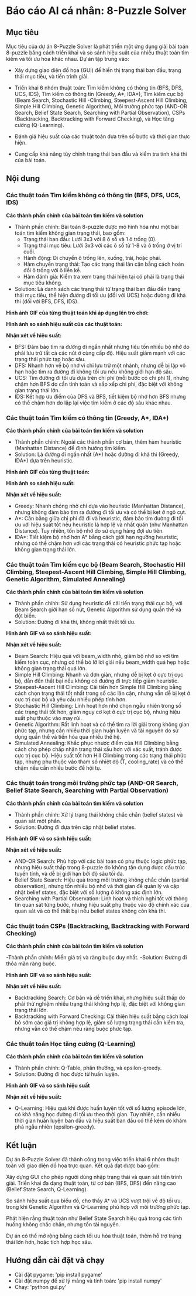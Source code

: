 # Báo cáo AI cá nhân: 8-Puzzle Solver

## Mục tiêu

Mục tiêu của dự án 8-Puzzle Solver là phát triển một ứng dụng giải bài toán 8-puzzle bằng cách triển khai và so sánh hiệu suất của nhiều thuật toán tìm kiếm và tối ưu hóa khác nhau. Dự án tập trung vào:

- Xây dựng giao diện đồ họa (GUI) để hiển thị trạng thái ban đầu, trạng thái mục tiêu, và tiến trình giải.

- Triển khai 6 nhóm thuật toán: Tìm kiếm không có thông tin (BFS, DFS, UCS, IDS), Tìm kiếm có thông tin (Greedy, A*, IDA*), Tìm kiếm cục bộ (Beam Search, Stochastic Hill -Climbing, Steepest-Ascent Hill Climbing, Simple Hill Climbing, Genetic Algorithm), Môi trường phức tạp (AND-OR Search, Belief State Search, Searching with Partial Observation), CSPs (Backtracking, Backtracking with Forward Checking), và Học tăng cường (Q-Learning).

- Đánh giá hiệu suất của các thuật toán dựa trên số bước và thời gian thực hiện.

- Cung cấp khả năng tùy chỉnh trạng thái ban đầu và kiểm tra tính khả thi của bài toán.
## Nội dung

### Các thuật toán Tìm kiếm không có thông tin (BFS, DFS, UCS, IDS)

**Các thành phần chính của bài toán tìm kiếm và solution**
- Thành phần chính: Bài toán 8-puzzle được mô hình hóa như một bài toán tìm kiếm không gian trạng thái, bao gồm:
  - Trạng thái ban đầu: Lưới 3x3 với 8 ô số và 1 ô trống (0).
  - Trạng thái mục tiêu: Lưới 3x3 với các ô số từ 1-8 và ô trống ở vị trí cuối.
  - Hành động: Di chuyển ô trống lên, xuống, trái, hoặc phải.
  - Hàm chuyển trạng thái: Tạo các trạng thái lân cận bằng cách hoán đổi ô trống với ô liền kề.
  - Hàm đánh giá: Kiểm tra xem trạng thái hiện tại có phải là trạng thái mục tiêu không.
- Solution: Là danh sách các trạng thái từ trạng thái ban đầu đến trạng thái mục tiêu, thể hiện đường đi tối ưu (đối với UCS) hoặc đường đi khả thi (đối với BFS, DFS, IDS).

**Hình ảnh GIF của từng thuật toán khi áp dụng lên trò chơi:**

**Hình ảnh so sánh hiệu suất của các thuật toán:**

**Nhận xét về hiệu suất:**
- BFS: Đảm bảo tìm ra đường đi ngắn nhất nhưng tiêu tốn nhiều bộ nhớ do phải lưu trữ tất cả các nút ở cùng cấp độ. Hiệu suất giảm mạnh với các trạng thái phức tạp hoặc sâu.
- DFS: Nhanh hơn về bộ nhớ vì chỉ lưu trữ một nhánh, nhưng dễ bị lặp vô hạn hoặc tìm ra đường đi không tối ưu nếu không giới hạn độ sâu.
- UCS: Tìm đường đi tối ưu dựa trên chi phí (mỗi bước có chi phí 1), nhưng chậm hơn BFS do cần tính toán và sắp xếp chi phí, đặc biệt với không gian trạng thái lớn.
- IDS: Kết hợp ưu điểm của DFS và BFS, tiết kiệm bộ nhớ hơn BFS nhưng có thể chậm hơn do lặp lại việc tìm kiếm ở các độ sâu khác nhau.
### Các thuật toán Tìm kiếm có thông tin (Greedy, A*, IDA*)

**Các thành phần chính của bài toán tìm kiếm và solution**

- Thành phần chính: Ngoài các thành phần cơ bản, thêm hàm heuristic (Manhattan Distance) để định hướng tìm kiếm.
- Solution: Là đường đi ngắn nhất (A*) hoặc đường đi khả thi (Greedy, IDA*) dựa trên heuristic.

**Hình ảnh GIF của từng thuật toán:**

**Hình ảnh so sánh hiệu suất:**

**Nhận xét về hiệu suất:**
- Greedy: Nhanh chóng nhờ chỉ dựa vào heuristic (Manhattan Distance), nhưng không đảm bảo tìm ra đường đi tối ưu và có thể bị kẹt ở ngõ cụt.
- A*: Cân bằng giữa chi phí đã đi và heuristic, đảm bảo tìm đường đi tối ưu với hiệu suất tốt nếu heuristic là hợp lệ và nhất quán (như Manhattan Distance). Tuy nhiên, tốn bộ nhớ do sử dụng hàng đợi ưu tiên.
- IDA*: Tiết kiệm bộ nhớ hơn A* bằng cách giới hạn ngưỡng heuristic, nhưng có thể chậm hơn với các trạng thái có heuristic phức tạp hoặc không gian trạng thái lớn.
### Các thuật toán Tìm kiếm cục bộ (Beam Search, Stochastic Hill Climbing, Steepest-Ascent Hill Climbing, Simple Hill Climbing, Genetic Algorithm, Simulated Annealing)

**Các thành phần chính của bài toán tìm kiếm và solution**

- Thành phần chính: Sử dụng heuristic để cải tiến trạng thái cục bộ, với Beam Search giới hạn số nút, Genetic Algorithm sử dụng quần thể và đột biến.
- Solution: Đường đi khả thi, không nhất thiết tối ưu.

**Hình ảnh GIF và so sánh hiệu suất:** 

**Nhận xét về hiệu suất:**

- Beam Search: Hiệu quả với beam_width nhỏ, giảm bộ nhớ so với tìm kiếm toàn cục, nhưng có thể bỏ lỡ lời giải nếu beam_width quá hẹp hoặc không gian trạng thái quá lớn.
- Simple Hill Climbing: Nhanh và đơn giản, nhưng dễ bị kẹt ở cực trị cục bộ, dẫn đến thất bại nếu không có đường đi trực tiếp giảm heuristic.
- Steepest-Ascent Hill Climbing: Cải tiến hơn Simple Hill Climbing bằng cách chọn trạng thái tốt nhất trong số các lân cận, nhưng vẫn dễ bị kẹt ở cực trị cục bộ và yêu cầu nhiều phép tính hơn.
- Stochastic Hill Climbing: Linh hoạt hơn nhờ chọn ngẫu nhiên trong số các trạng thái tốt hơn, giảm nguy cơ kẹt ở cực trị cục bộ, nhưng hiệu suất phụ thuộc vào may rủi.
- Genetic Algorithm: Rất linh hoạt và có thể tìm ra lời giải trong không gian phức tạp, nhưng cần nhiều thời gian huấn luyện và tài nguyên do sử dụng quần thể và tiến hóa qua nhiều thế hệ.
- Simulated Annealing: Khắc phục nhược điểm của Hill Climbing bằng cách cho phép chấp nhận trạng thái xấu hơn với xác suất, tránh được cực trị cục bộ. Hiệu suất tốt hơn Hill Climbing trong các trạng thái phức tạp, nhưng phụ thuộc vào tham số nhiệt độ (T, cooling_rate) và có thể chậm nếu cần nhiều bước để hội tụ.
### Các thuật toán trong môi trường phức tạp (AND-OR Search, Belief State Search, Searching with Partial Observation)

**Các thành phần chính của bài toán tìm kiếm và solution**

- Thành phần chính: Xử lý trạng thái không chắc chắn (belief states) và quan sát một phần.
- Solution: Đường đi dựa trên cập nhật belief states.

**Hình ảnh GIF và so sánh hiệu suất:**

**Nhận xét về hiệu suất:**

- AND-OR Search: Phù hợp với các bài toán có phụ thuộc logic phức tạp, nhưng hiệu suất thấp trong 8-puzzle do không tận dụng được cấu trúc tuyến tính, và dễ bị giới hạn bởi độ sâu tối đa.
- Belief State Search: Hiệu quả trong môi trường không chắc chắn (partial observation), nhưng tốn nhiều bộ nhớ và thời gian để quản lý và cập nhật belief states, đặc biệt với số lượng ô không xác định lớn.
- Searching with Partial Observation: Linh hoạt và thích nghi tốt với thông tin quan sát từng bước, nhưng hiệu suất phụ thuộc vào độ chính xác của quan sát và có thể thất bại nếu belief states không còn khả thi.

### Các thuật toán CSPs (Backtracking, Backtracking with Forward Checking)
**Các thành phần chính của bài toán tìm kiếm và solution**

-Thành phần chính: Miền giá trị và ràng buộc duy nhất.
-Solution: Đường đi thỏa mãn ràng buộc.

**Hình ảnh GIF và so sánh hiệu suất:**

**Nhận xét về hiệu suất:**

- Backtracking Search: Cơ bản và dễ triển khai, nhưng hiệu suất thấp do phải thử nghiệm nhiều trạng thái không hợp lệ, đặc biệt với không gian trạng thái lớn.
- Backtracking with Forward Checking: Cải thiện hiệu suất bằng cách loại bỏ sớm các giá trị không hợp lệ, giảm số lượng trạng thái cần kiểm tra, nhưng vẫn có thể chậm nếu ràng buộc phức tạp.

### Các thuật toán Học tăng cường (Q-Learning)
**Các thành phần chính của bài toán tìm kiếm và solution**

- Thành phần chính: Q-Table, phần thưởng, và epsilon-greedy.
- Solution: Đường đi học được từ huấn luyện.

**Hình ảnh GIF và so sánh hiệu suất**

**Nhận xét về hiệu suất:**

- Q-Learning: Hiệu quả khi được huấn luyện tốt với số lượng episode lớn, có khả năng học đường đi tối ưu theo thời gian. Tuy nhiên, cần nhiều thời gian huấn luyện ban đầu và hiệu suất ban đầu có thể kém do khám phá ngẫu nhiên (epsilon-greedy).
## Kết luận

Dự án 8-Puzzle Solver đã thành công trong việc triển khai 6 nhóm thuật toán với giao diện đồ họa trực quan. Kết quả đạt được bao gồm:

Xây dựng GUI cho phép người dùng nhập trạng thái và quan sát tiến trình giải.
Triển khai đa dạng thuật toán, từ cơ bản (BFS, DFS) đến nâng cao (Belief State Search, Q-Learning).

So sánh hiệu suất qua biểu đồ, cho thấy A* và UCS vượt trội về độ tối ưu, trong khi Genetic Algorithm và Q-Learning phù hợp với môi trường phức tạp.

Phát hiện rằng thuật toán như Belief State Search hiệu quả trong các tình huống không chắc chắn, nhưng tốn tài nguyên.

Dự án có thể mở rộng bằng cách tối ưu hóa thuật toán, thêm hỗ trợ trạng thái lớn hơn, hoặc tích hợp học sâu.
## Hướng dẫn cài đặt và chạy

- Cài đặt pygame: 'pip install pygame'
- Cài đặt numpy để xử lý mảng và tính toán: 'pip install numpy'
- Chạy: 'python gui.py'
